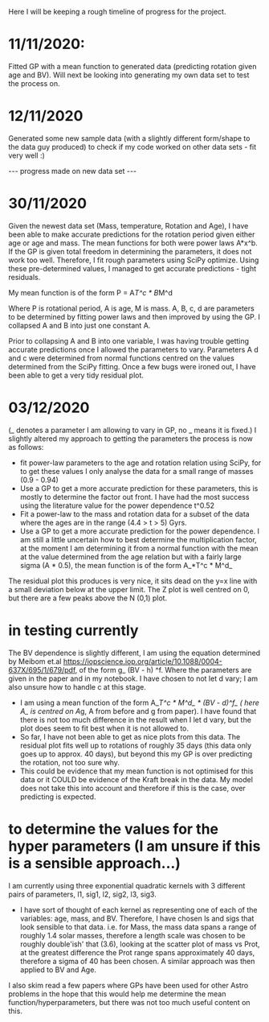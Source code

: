 Here I will be keeping a rough timeline of progress for the project.

# 11/11/2020: #
Fitted GP with a mean function to generated data (predicting rotation given age and BV). Will next be looking into generating my own data set to test the process on. 

# 12/11/2020 #
Generated some new sample data (with a slightly different form/shape to the data guy produced) to check if my code worked on other data sets - fit very well :)

--- progress made on new data set ---

# 30/11/2020 #

Given the newest data set (Mass, temperature, Rotation and Age), I have been able to make accurate predictions for the rotation period given either age or age and mass. The mean functions for both were power laws A*x^b. If the GP is given total freedom in determining the parameters, it does not work too well. Therefore, I fit rough parameters using SciPy optimize. Using these pre-determined values, I managed to get accurate predictions - tight residuals. 

My mean function is of the form P = A*T^c * B*M^d

Where P is rotational period, A is age, M is mass. A, B, c, d are parameters to be determined by fitting power laws and then improved by using the GP. I collapsed A and B into just one constant A. 

Prior to collapsing A and B into one variable, I was having trouble getting accurate predictions once I allowed the parameters to vary.
Parameters A d and c were determined from normal functions centred on the values determined from the SciPy fitting. 
Once a few bugs were ironed out, I have been able to get a very tidy residual plot.


# 03/12/2020 #
(_ denotes a parameter I am allowing to vary in GP, no _ means it is fixed.)
I slightly altered my approach to getting the parameters the process is now as follows:
 - fit power-law parameters to the age and rotation relation using SciPy, for to get these values I only analyse the data for a small range of masses (0.9 - 0.94)
 - Use a GP to get a more accurate prediction for these parameters, this is mostly to determine the factor out front. I have had the most success using the literature value for the power dependence t^0.52
 - Fit a power-law to the mass and rotation data for a subset of the data where the ages are in the range (4.4 > t > 5) Gyrs.
 - Use a GP to get a more accurate prediction for the power dependence. I am still a little uncertain how to best determine the multiplication factor, at the moment I am determining it from a normal function with the mean at the value determined from the age relation but with a fairly large sigma (A * 0.5), the mean function is of the form A_*T^c * M^d_
 
 The residual plot this produces is very nice, it sits dead on the y=x line with a small deviation below at the upper limit. The Z plot is well centred on 0, but there are a few peaks above the N (0,1) plot.
 
 
 # in testing currently # 
 The BV dependence is slightly different, I am using the equation determined by Meibom et.al https://iopscience.iop.org/article/10.1088/0004-637X/695/1/679/pdf, of the form g_ (BV - h) ^f. Where the parameters are given in the paper and in my notebook. I have chosen to not let d vary; I am also unsure how to handle c at this stage. 
 - I am using a mean function of the form A_*T^c * M^d_ * (BV - d)^f_ ( here A_ is centred on A*g, A from before and g from paper). I have found that there is not too much difference in the result when I let d vary, but the plot does seem to fit best when it is not allowed to. 
 - So far, I have not been able to get as nice plots from this data. The residual plot fits well up to rotations of roughly 35 days (this data only goes up to approx. 40 days), but beyond this my GP is over predicting the rotation, not too sure why. 
 - This could be evidence that my mean function is not optimised for this data or it COULD be evidence of the Kraft break in the data. My model does not take this into account and therefore if this is the case, over predicting is expected. 
 
 
 # to determine the values for the hyper parameters (I am unsure if this is a sensible approach...)
 I am currently using three exponential quadratic kernels with 3 different pairs of parameters, l1, sig1, l2, sig2, l3, sig3.
 - I have sort of thought of each kernel as representing one of each of the variables: age, mass, and BV. Therefore, I have chosen ls and sigs that look sensible to that data. i.e. for Mass, the mass data spans a  range of roughly 1.4 solar masses, therefore a length scale was chosen to be roughly double'ish' that (3.6), looking at the scatter plot of mass vs Prot, at the greatest difference the Prot range spans approximately 40 days, therefore a sigma of 40 has been chosen. A similar approach was then applied to BV and Age. 
 
 I also skim read a few papers where GPs have been used for other Astro problems in the hope that this would help me determine the mean function/hyperparameters, but there was not too much useful content on this.

